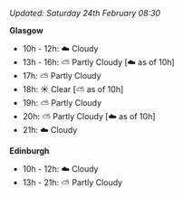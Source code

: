 *Updated: Saturday 24th February 08:30*

**Glasgow**

* 10h - 12h: :cloud: Cloudy
* 13h - 16h: :partly_sunny: Partly Cloudy [:cloud: as of 10h]
* 17h: :partly_sunny: Partly Cloudy
* 18h: :sunny: Clear [:partly_sunny: as of 10h]
* 19h: :partly_sunny: Partly Cloudy
* 20h: :partly_sunny: Partly Cloudy [:cloud: as of 10h]
* 21h: :cloud: Cloudy

**Edinburgh**

* 10h - 12h: :cloud: Cloudy
* 13h - 21h: :partly_sunny: Partly Cloudy
